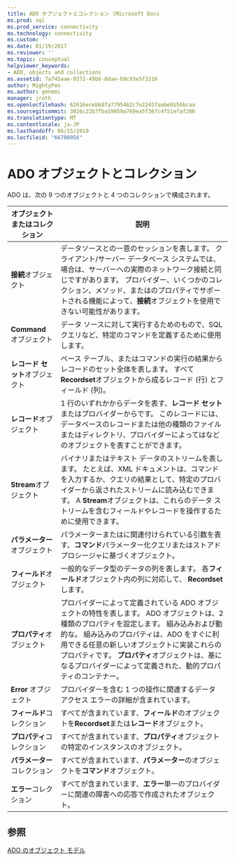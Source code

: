 ```yaml
---
title: ADO オブジェクトとコレクション |Microsoft Docs
ms.prod: sql
ms.prod_service: connectivity
ms.technology: connectivity
ms.custom: ''
ms.date: 01/19/2017
ms.reviewer: ''
ms.topic: conceptual
helpviewer_keywords:
- ADO, objects and collections
ms.assetid: 7a745aae-9372-49b6-8dae-b9c93e5f3216
author: MightyPen
ms.author: genemi
manager: jroth
ms.openlocfilehash: 62616ecebb8fa7795462c7e22437aabebb56bcaa
ms.sourcegitcommit: 3026c22b7fba19059a769ea5f367c4f51efaf286
ms.translationtype: MT
ms.contentlocale: ja-JP
ms.lasthandoff: 06/15/2019
ms.locfileid: "66700956"
---
```

# <a name="ado-objects-and-collections"></a>ADO オブジェクトとコレクション
ADO は、次の 9 つのオブジェクトと 4 つのコレクションで構成されます。  
  
|オブジェクトまたはコレクション|説明|  
|--------------------------|-----------------|  
|**接続**オブジェクト|データソースとの一意のセッションを表します。 クライアント/サーバー データベース システムでは、場合は、サーバーへの実際のネットワーク接続と同じですがあります。 プロバイダー、いくつかのコレクション、メソッド、またはのプロパティでサポートされる機能によって、**接続**オブジェクトを使用できない可能性があります。|  
|**Command** オブジェクト|データ ソースに対して実行するためのもので、SQL クエリなど、特定のコマンドを定義するために使用します。|  
|**レコード セット**オブジェクト|ベース テーブル、またはコマンドの実行の結果からレコードのセット全体を表します。 すべて**Recordset**オブジェクトから成るレコード (行) とフィールド (列)。|  
|**レコード**オブジェクト|1 行のいずれかからデータを表す、**レコード セット**またはプロバイダーからです。 このレコードには、データベースのレコードまたは他の種類のファイルまたはディレクトリ、プロバイダーによってはなどのオブジェクトを表すことができます。|  
|**Stream**オブジェクト|バイナリまたはテキスト データのストリームを表します。 たとえば、XML ドキュメントは、コマンドを入力するか、クエリの結果として、特定のプロバイダーから返されたストリームに読み込むできます。 A **Stream**オブジェクトは、これらのデータ ストリームを含むフィールドやレコードを操作するために使用できます。|  
|**パラメーター**オブジェクト|パラメーターまたはに関連付けられている引数を表す、**コマンド**パラメーター化クエリまたはストアド プロシージャに基づくオブジェクト。|  
|**フィールド**オブジェクト|一般的なデータ型のデータの列を表します。 各**フィールド**オブジェクト内の列に対応して、 **Recordset**します。|  
|**プロパティ**オブジェクト|プロバイダーによって定義されている ADO オブジェクトの特性を表します。 ADO オブジェクトは、2 種類のプロパティを設定します。 組み込みおよび動的な。 組み込みのプロパティは、ADO をすぐに利用できる任意の新しいオブジェクトに実装これらのプロパティです。 **プロパティ**オブジェクトは、基になるプロバイダーによって定義された、動的プロパティのコンテナー。|  
|**Error** オブジェクト|プロバイダーを含む 1 つの操作に関連するデータ アクセス エラーの詳細が含まれています。|  
|**フィールド**コレクション|すべてが含まれています、**フィールド**のオブジェクトを**Recordset**または**レコード**オブジェクト。|  
|**プロパティ**コレクション|すべてが含まれています、**プロパティ**オブジェクトの特定のインスタンスのオブジェクト。|  
|**パラメーター**コレクション|すべてが含まれています、**パラメーター**のオブジェクトを**コマンド**オブジェクト。|  
|**エラー**コレクション|すべてが含まれています、**エラー**単一のプロバイダーに関連の障害への応答で作成されたオブジェクト。|  
  
## <a name="see-also"></a>参照  
 [ADO のオブジェクト モデル](../../../ado/reference/ado-api/ado-object-model.md)
